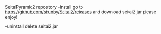 SeitaiPyramid2 repository
-install
go to https://github.com/shunby/Seitai2/releases and download seitai2.jar
please enjoy!

-uninstall
delete seitai2.jar
